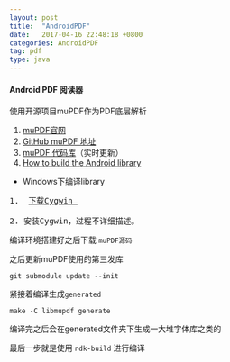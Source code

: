 ```yaml
---
layout: post
title:  "AndroidPDF"
date:   2017-04-16 22:48:18 +0800
categories: AndroidPDF
tag: pdf
type: java
---
```


#### Android PDF 阅读器
使用开源项目muPDF作为PDF底层解析

1. [muPDF官网][1]
1. [GitHub muPDF 地址][2]
1. [muPDF 代码库][3]（实时更新）
1. [How to build the Android library][4]
    
* Windows下编译library
<pre>
1.  <a href="http://www.cygwin.com/">下载Cygwin </a><br/>
2. 安装Cygwin，过程不详细描述。
</pre>

编译环境搭建好之后下载 `muPDF源码` 

之后更新muPDF使用的第三发库
```
git submodule update --init
```
紧接着编译生成`generated`

```
make -C libmupdf generate
```
编译完之后会在generated文件夹下生成一大堆字体库之类的

最后一步就是使用 `ndk-build` 进行编译


[1]:http://mupdf.com/
[2]:https://github.com/muennich/mupdf
[3]:http://git.ghostscript.com/
[4]:http://mupdf.com/docs/android-build-library.html